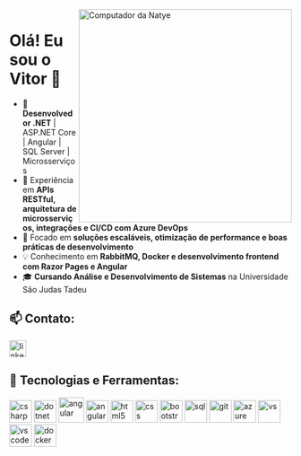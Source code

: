 <img src="https://raw.githubusercontent.com/MicaelliMedeiros/micaellimedeiros/master/image/computer-illustration.png" min-width="400px" max-width="380px" width="380px" align="right" alt="Computador da Natye">

# Olá! Eu sou o Vitor 👋

- 💼 **Desenvolvedor .NET** | ASP.NET Core | Angular | SQL Server | Microsserviços
- 🚀 Experiência em **APIs RESTful, arquitetura de microsserviços, integrações e CI/CD com Azure DevOps**
- 🎯 Focado em **soluções escaláveis, otimização de performance e boas práticas de desenvolvimento**
- 💡 Conhecimento em **RabbitMQ, Docker e desenvolvimento frontend com Razor Pages e Angular**
- 🎓 **Cursando Análise e Desenvolvimento de Sistemas** na Universidade São Judas Tadeu

## 📫 Contato:
<a href="https://www.linkedin.com/in/vitorpavanello/" target="blank"><img src="https://cdn.jsdelivr.net/gh/devicons/devicon@latest/icons/linkedin/linkedin-original.svg" alt="linkedin" height="30" width="30" /></a>

## 🚀 Tecnologias e Ferramentas:
<p align="left"> 
<a href="https://dotnet.microsoft.com/pt-br/languages/csharp" target="_blank"><img src="https://cdn.jsdelivr.net/gh/devicons/devicon@latest/icons/csharp/csharp-original.svg" alt="csharp" width="40" height="40"/></a> 
<a href="https://dotnet.microsoft.com/pt-br/" target="_blank"><img src="https://cdn.jsdelivr.net/gh/devicons/devicon@latest/icons/dotnetcore/dotnetcore-original.svg" alt="dotnet core" width="40" height="40"/></a>
<a href="https://angular.io" target="_blank"><img src="https://cdn.jsdelivr.net/gh/devicons/devicon@latest/icons/angular/angular-original.svg" alt="angular" width="45" height="45"/></a> 
<a href="https://www.typescriptlang.org/" target="_blank"><img src="https://cdn.jsdelivr.net/gh/devicons/devicon@latest/icons/typescript/typescript-original.svg" alt="angular" width="40" height="40"/></a> 
<a href="https://developer.mozilla.org/pt-BR/docs/Web/HTML" target="_blank"><img src="https://cdn.jsdelivr.net/gh/devicons/devicon@latest/icons/html5/html5-original.svg" alt="html5" width="40" height="40"/></a> 
<a href="https://developer.mozilla.org/pt-BR/docs/Web/CSS" target="_blank"><img src="https://cdn.jsdelivr.net/gh/devicons/devicon@latest/icons/css3/css3-original.svg" alt="css" width="40" height="40"/></a> 
<a href="https://getbootstrap.com/" target="_blank"><img src="https://cdn.jsdelivr.net/gh/devicons/devicon@latest/icons/bootstrap/bootstrap-original.svg" alt="bootstrap" width="40" height="40"/></a>
<a href="https://www.microsoft.com/en-us/sql-server" target="_blank"><img src="https://cdn.jsdelivr.net/gh/devicons/devicon@latest/icons/azuresqldatabase/azuresqldatabase-original.svg" alt="sql" width="40" height="40"/></a>
<a href="https://git-scm.com/" target="_blank"><img src="https://cdn.jsdelivr.net/gh/devicons/devicon@latest/icons/git/git-original.svg" alt="git" width="40" height="40"/></a>
<a href="https://azure.microsoft.com/" target="_blank"><img src="https://cdn.jsdelivr.net/gh/devicons/devicon@latest/icons/azuredevops/azuredevops-original.svg" alt="azure" width="40" height="40"/></a>
<a href="https://visualstudio.microsoft.com/" target="_blank"><img src="https://cdn.jsdelivr.net/gh/devicons/devicon@latest/icons/visualstudio/visualstudio-original.svg" alt="vs" width="40" height="40"/></a> 
<a href="https://code.visualstudio.com/" target="_blank"><img src="https://cdn.jsdelivr.net/gh/devicons/devicon@latest/icons/vscode/vscode-original.svg" alt="vscode" width="40" height="40"/></a>
<a href="https://www.docker.com/" target="_blank"><img src="https://cdn.jsdelivr.net/gh/devicons/devicon@latest/icons/docker/docker-plain-wordmark.svg" alt="docker" width="40" height="40"/></a>
          
</p>
